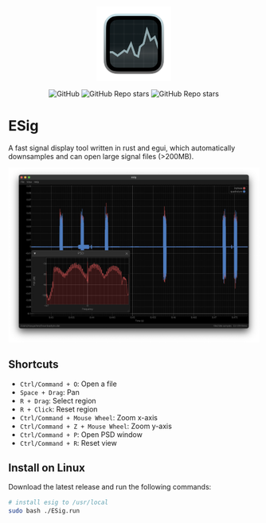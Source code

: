 <p align="center"><img width="150" src="./assets/icon.png" alt="logo"></p>

<p align="center">
    <img alt="GitHub" src="https://img.shields.io/github/license/clysto/esig?style=for-the-badge">
    <img alt="GitHub Repo stars" src="https://img.shields.io/github/stars/clysto/esig?style=for-the-badge">
    <img alt="GitHub Repo stars" src="https://img.shields.io/badge/Rust-000000?style=for-the-badge&logo=rust&logoColor=white">
</p>

# ESig

A fast signal display tool written in rust and egui, which automatically downsamples and can open large signal files (>200MB).

![screenshot](misc/screenshot.png)

## Shortcuts

- `Ctrl/Command + O`: Open a file
- `Space + Drag`: Pan
- `R + Drag`: Select region
- `R + Click`: Reset region
- `Ctrl/Command + Mouse Wheel`: Zoom x-axis
- `Ctrl/Command + Z + Mouse Wheel`: Zoom y-axis
- `Ctrl/Command + P`: Open PSD window
- `Ctrl/Command + R`: Reset view

## Install on Linux

Download the latest release and run the following commands:

```sh
# install esig to /usr/local
sudo bash ./ESig.run
```
